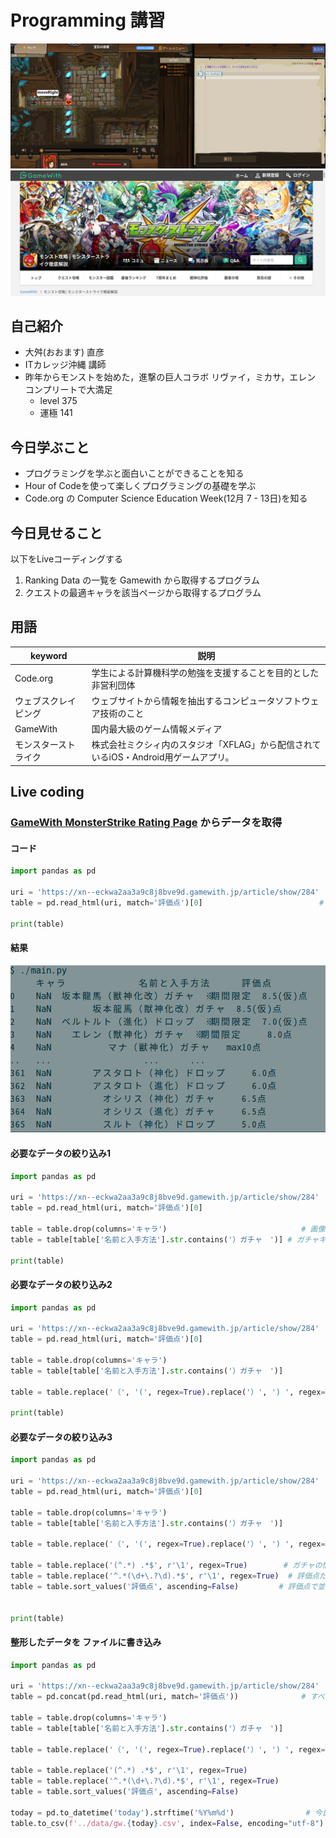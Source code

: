 # Programming 講習

![codecombatlogo](./image/codecombat.png)
![gamewithlogo](./image/gamewithlogo.png)


## 自己紹介

- 大舛(おおます) 直彦
- ITカレッジ沖縄 講師
- 昨年からモンストを始めた，進撃の巨人コラボ リヴァイ，ミカサ，エレン コンプリートで大満足
    - level 375
    - 運極  141

## 今日学ぶこと

- プログラミングを学ぶと面白いことができることを知る
- Hour of Codeを使って楽しくプログラミングの基礎を学ぶ
- Code.org の Computer Science Education Week(12月 7 - 13日)を知る

## 今日見せること

以下をLiveコーディングする

1. Ranking Data の一覧を Gamewith から取得するプログラム
2. クエストの最適キャラを該当ページから取得するプログラム

## 用語

|  keyword             |  説明                                                                                                 |
| ---------------------| ----------------------------------------------------------------------------------------------------- |
| Code.org             | 学生による計算機科学の勉強を支援することを目的とした非営利団体                                        |
| ウェブスクレイピング | ウェブサイトから情報を抽出するコンピュータソフトウェア技術のこと                                      |
| GameWith             | 国内最大級のゲーム情報メディア                                                                        |
| モンスターストライク | 株式会社ミクシィ内のスタジオ「XFLAG」から配信されているiOS・Android用ゲームアプリ。                   |

## Live coding


### [GameWith MonsterStrike Rating Page](https://xn--eckwa2aa3a9c8j8bve9d.gamewith.jp/article/show/284) からデータを取得

#### コード

```python
import pandas as pd

uri = 'https://xn--eckwa2aa3a9c8j8bve9d.gamewith.jp/article/show/284'
table = pd.read_html(uri, match='評価点')[0]                          # 火の属性だけ

print(table)
```

#### 結果

![g1](./image/g1.png)


#### 必要なデータの絞り込み1


```python
import pandas as pd

uri = 'https://xn--eckwa2aa3a9c8j8bve9d.gamewith.jp/article/show/284'
table = pd.read_html(uri, match='評価点')[0]

table = table.drop(columns='キャラ')                              # 画像はいらない 
table = table[table['名前と入手方法'].str.contains('）ガチャ　')] # ガチャキャラだけ

print(table)
```

#### 必要なデータの絞り込み2


```python
import pandas as pd

uri = 'https://xn--eckwa2aa3a9c8j8bve9d.gamewith.jp/article/show/284'
table = pd.read_html(uri, match='評価点')[0]                                

table = table.drop(columns='キャラ')                              
table = table[table['名前と入手方法'].str.contains('）ガチャ　')]

table = table.replace('（', '(', regex=True).replace('）', ') ', regex=True)   # 正規表現を使って 全角のカッコを半角にする

print(table)
```

#### 必要なデータの絞り込み3


```python
import pandas as pd

uri = 'https://xn--eckwa2aa3a9c8j8bve9d.gamewith.jp/article/show/284'
table = pd.read_html(uri, match='評価点')[0]

table = table.drop(columns='キャラ')                              
table = table[table['名前と入手方法'].str.contains('）ガチャ　')]

table = table.replace('（', '(', regex=True).replace('）', ') ', regex=True) 

table = table.replace('(^.*) .*$', r'\1', regex=True)        # ガチャの情報いらない   // ラプラス（神化）ガチャ -> ラプラス（神化）
table = table.replace('^.*(\d+\.?\d).*$', r'\1', regex=True)  # 評価点だけあればいい   // ※限定,9.5点 -> 9.5
table = table.sort_values('評価点', ascending=False)         # 評価点で並び替え


print(table)
```


#### 整形したデータを ファイルに書き込み 

```python
import pandas as pd

uri = 'https://xn--eckwa2aa3a9c8j8bve9d.gamewith.jp/article/show/284'
table = pd.concat(pd.read_html(uri, match='評価点'))              # すべての属性を取得

table = table.drop(columns='キャラ')                              
table = table[table['名前と入手方法'].str.contains('）ガチャ　')]

table = table.replace('（', '(', regex=True).replace('）', ') ', regex=True) 

table = table.replace('(^.*) .*$', r'\1', regex=True)       
table = table.replace('^.*(\d+\.?\d).*$', r'\1', regex=True) 
table = table.sort_values('評価点', ascending=False)        

today = pd.to_datetime('today').strftime('%Y%m%d')                # 今日の日付
table.to_csv(f'../data/gw.{today}.csv', index=False, encoding="utf-8")  # ファイルに書き込み


```
